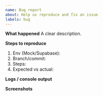 ```yaml
---
name: Bug report
about: Help us reproduce and fix an issue
labels: bug
---
```


**What happened**
A clear description.

**Steps to reproduce**
1. Env (Mock/Supabase):
2. Branch/commit:
3. Steps:
4. Expected vs actual:

**Logs / console output**
<copy relevant lines>

**Screenshots**


